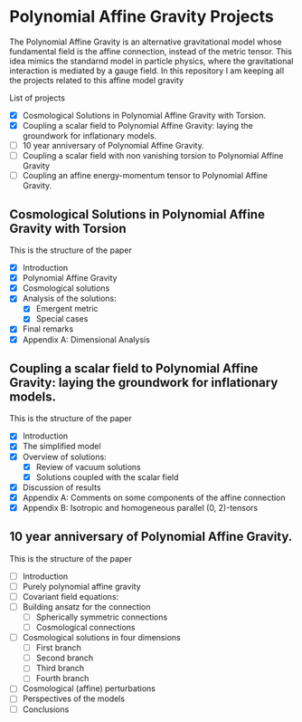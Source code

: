 # Polynomial Affine Gravity Projects

The Polynomial Affine Gravity is an alternative gravitational model whose fundamental field 
is the affine connection, instead of the metric tensor. This idea mimics the standarnd model
in particle physics, where the gravitational interaction is mediated by a gauge field. In this 
repository I am keeping all the projects related to this affine model gravity

List of projects
- [X] Cosmological Solutions in Polynomial Affine Gravity with Torsion.
- [X] Coupling a scalar field to Polynomial Affine Gravity: laying the groundwork for inflationary models.
- [ ] 10 year anniversary of Polynomial Affine Gravity.
- [ ] Coupling a scalar field with non vanishing torsion to Polynomial Affine Gravity
- [ ] Coupling an affine energy-momentum tensor to Polynomial Affine Gravity. 

## Cosmological Solutions in Polynomial Affine Gravity with Torsion

This is the structure of the paper
- [X] Introduction
- [X] Polynomial Affine Gravity
- [X] Cosmological solutions
- [X] Analysis of the solutions:  
  - [X] Emergent metric
  - [X] Special cases  
- [X] Final remarks
- [X] Appendix A: Dimensional Analysis

## Coupling a scalar field to Polynomial Affine Gravity: laying the groundwork for inflationary models.

This is the structure of the paper
- [X] Introduction
- [X] The simplified model
- [X] Overview of solutions:  
  - [X] Review of vacuum solutions
  - [X] Solutions coupled with the scalar field
- [X] Discussion of results
- [X] Appendix A: Comments on some components of the affine connection
- [X] Appendix B: Isotropic and homogeneous parallel (0, 2)-tensors

## 10 year anniversary of Polynomial Affine Gravity.

This is the structure of the paper
- [ ] Introduction
- [ ] Purely polynomial affine gravity
- [ ] Covariant field equations:  
- [ ] Building ansatz for the connection
  - [ ] Spherically symmetric connections
  - [ ] Cosmological connections
- [ ] Cosmological solutions in four dimensions
  - [ ] First branch
  - [ ] Second branch
  - [ ] Third branch
  - [ ] Fourth branch  
- [ ] Cosmological (affine) perturbations
- [ ] Perspectives of the models
- [ ] Conclusions
